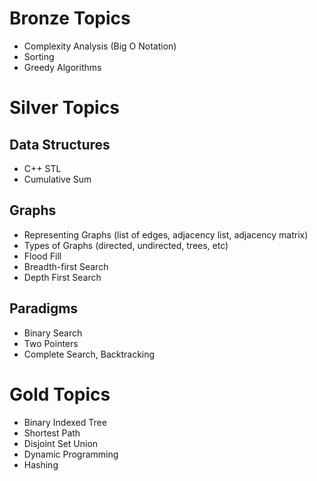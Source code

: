 # Bronze Topics

  * Complexity Analysis (Big O Notation)
  * Sorting
  * Greedy Algorithms

# Silver Topics

## Data Structures
  * C++ STL
  * Cumulative Sum

## Graphs
  * Representing Graphs (list of edges, adjacency list, adjacency matrix)
  * Types of Graphs (directed, undirected, trees, etc)
  * Flood Fill
  * Breadth-first Search
  * Depth First Search

## Paradigms
  * Binary Search
  * Two Pointers 
  * Complete Search, Backtracking

# Gold Topics

  * Binary Indexed Tree
  * Shortest Path
  * Disjoint Set Union
  * Dynamic Programming
  * Hashing

